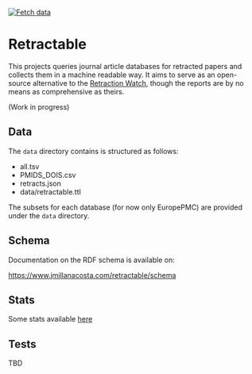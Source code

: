 [![Fetch data](https://github.com/jmillanacosta/retractable/actions/workflows/fetch_data.yml/badge.svg)](https://github.com/jmillanacosta/retractable/actions/workflows/fetch_data.yml)

# Retractable

This projects queries journal article databases for retracted papers and collects them in a machine readable way. It aims to serve as an open-source alternative to the [Retraction Watch](https://www.google.com/url?sa=t&rct=j&q=&esrc=s&source=web&cd=&cad=rja&uact=8&ved=2ahUKEwj767jFpbGAAxWEG-wKHR1TB3AQFnoECB0QAQ&url=https%3A%2F%2Fretractionwatch.com%2F&usg=AOvVaw3oJSvWLxnlsBGenPZTl2rG&opi=89978449), though the reports are by no means as comprehensive as theirs. 

(Work in progress)

## Data

The `data` directory contains is structured as follows:
- all.tsv
- PMIDS_DOIS.csv
- retracts.json
- data/retractable.ttl

The subsets for each database (for now only EuropePMC) are provided under the `data` directory.

## Schema

Documentation on the RDF schema is available on:

https://www.jmillanacosta.com/retractable/schema


## Stats

Some stats available [here](/docs/basic_visualization.md)

## Tests

TBD